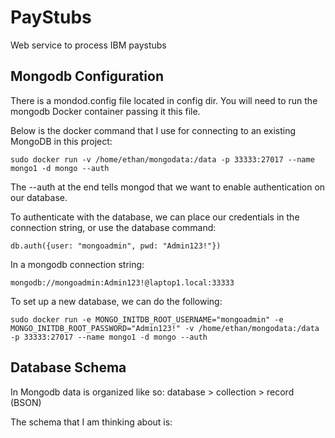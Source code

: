 # PayStubs
Web service to process IBM paystubs

## Mongodb Configuration
There is a mondod.config file located in config dir. You will need to run the mongodb Docker container passing it this file.

Below is the docker command that I use for connecting to an existing MongoDB in this project:

```sudo docker run -v /home/ethan/mongodata:/data -p 33333:27017 --name mongo1 -d mongo --auth```

The --auth at the end tells mongod that we want to enable authentication on our database.

To authenticate with the database, we can place our credentials in the connection string, or use the database command:

```
db.auth({user: "mongoadmin", pwd: "Admin123!"})
```

In a mongodb connection string:

```mongodb://mongoadmin:Admin123!@laptop1.local:33333```

To set up a new database, we can do the following:

```
sudo docker run -e MONGO_INITDB_ROOT_USERNAME="mongoadmin" -e MONGO_INITDB_ROOT_PASSWORD="Admin123!" -v /home/ethan/mongodata:/data -p 33333:27017 --name mongo1 -d mongo --auth
```

## Database Schema
In Mongodb data is organized like so: database > collection > record (BSON)

The schema that I am thinking about is:
